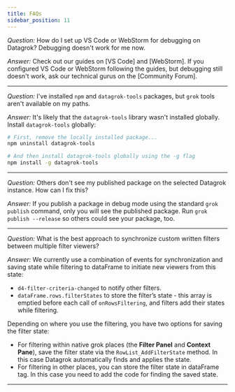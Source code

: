 ```yaml
---
title: FAQs
sidebar_position: 11
---
```


*Question:*
How do I set up VS Code or WebStorm for debugging on Datagrok? Debugging doesn't work for me now.

*Answer:*
Check out our guides on [VS Code] and [WebStorm]. If you configured VS Code or WebStorm following the guides, but
debugging still doesn't work, ask our technical gurus on the [Community Forum].

---

*Question:*
I've installed `npm` and `datagrok-tools` packages, but `grok` tools aren't available on my paths.

*Answer:*
It's likely that the `datagrok-tools` library wasn't installed globally. Install `datagrok-tools`
globally:

```sh
# First, remove the locally installed package...
npm uninstall datagrok-tools

# And then install datagrok-tools globally using the -g flag
npm install -g datagrok-tools
```

---

*Question:*
Others don't see my published package on the selected Datagrok instance. How can I fix this?

*Answer:*
If you publish a package in debug mode using the standard `grok publish` command, only you will see the published
package. Run `grok publish --release` so others could see your package, too.

---

*Question:*
What is the best approach to synchronize custom written filters between multiple
filter viewers?

*Answer:*
We currently use a combination of events for synchronization and saving state
while filtering to dataFrame to initiate new viewers from this state:

* `d4-filter-criteria-changed` to notify other filters.
* `dataFrame.rows.filterStates` to store the filter’s state - this array is
emptied before each call of `onRowsFiltering`, and filters add their states
while filtering.

Depending on where you use the filtering, you have two options for saving the
filter state:

* For filtering within native grok places (the **Filter Panel** and **Context
Pane**), save the filter state via the `RowList_AddFilterState` method. In
this case Datagrok automatically finds and applies the state.
* For filtering in other places, you can store the filter state in dataFrame
tag. In this case you need to add the code for finding the saved state.

---
